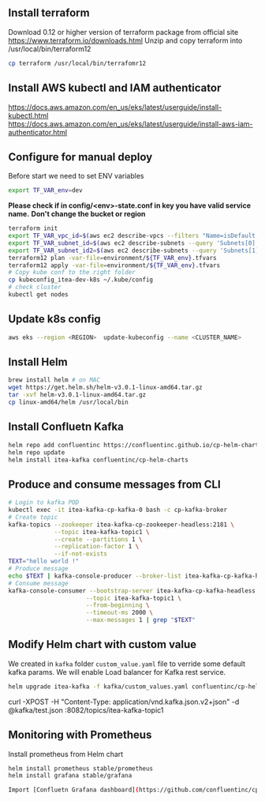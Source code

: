 ## Install terraform

Download 0.12 or higher version of terraform package from official site
https://www.terraform.io/downloads.html
Unzip and copy terraform into /usr/local/bin/terraform12
```bash
cp terraform /usr/local/bin/terrafomr12
```

## Install AWS kubectl and IAM authenticator

https://docs.aws.amazon.com/en_us/eks/latest/userguide/install-kubectl.html
https://docs.aws.amazon.com/en_us/eks/latest/userguide/install-aws-iam-authenticator.html

## Configure for manual deploy

Before start we need to set ENV variables
```bash
export TF_VAR_env=dev
```
**Please check if in config/\<env\>-state.conf in key you have valid service name.**
**Don't change the bucket or region**

```bash
terraform init
export TF_VAR_vpc_id=$(aws ec2 describe-vpcs --filters "Name=isDefault, Values=true" --query 'Vpcs[*].{id:VpcId}' --output text --region us-east-1)
export TF_VAR_subnet_id=$(aws ec2 describe-subnets --query 'Subnets[0].{id:SubnetId}' --output text --region us-east-1)
export TF_VAR_subnet_id2=$(aws ec2 describe-subnets --query 'Subnets[1].{id:SubnetId}' --output text --region us-east-1)
terraform12 plan -var-file=environment/${TF_VAR_env}.tfvars
terraform12 apply -var-file=environment/${TF_VAR_env}.tfvars
# Copy kube conf to the right folder
cp kubeconfig_itea-dev-k8s ~/.kube/config
# check cluster
kubectl get nodes
```

## Update k8s config
```bash
aws eks --region <REGION>  update-kubeconfig --name <CLUSTER_NAME>
```

## Install Helm

```bash
brew install helm # on MAC
wget https://get.helm.sh/helm-v3.0.1-linux-amd64.tar.gz
tar -xvf helm-v3.0.1-linux-amd64.tar.gz
cp linux-amd64/helm /usr/local/bin
```

## Install Confluetn Kafka

```bash
helm repo add confluentinc https://confluentinc.github.io/cp-helm-charts/
helm repo update
helm install itea-kafka confluentinc/cp-helm-charts
```

## Produce and consume messages from CLI

```bash
# Login to kafka POD
kubectl exec -it itea-kafka-cp-kafka-0 bash -c cp-kafka-broker
# Create topic
kafka-topics --zookeeper itea-kafka-cp-zookeeper-headless:2181 \
             --topic itea-kafka-topic1 \
             --create --partitions 1 \
             --replication-factor 1 \
             --if-not-exists
TEXT="hello world !"
# Produce message
echo $TEXT | kafka-console-producer --broker-list itea-kafka-cp-kafka-headless:9092 --topic itea-kafka-topic1
# Consume message
kafka-console-consumer --bootstrap-server itea-kafka-cp-kafka-headless:9092 \
                      --topic itea-kafka-topic1 \
                      --from-beginning \
                      --timeout-ms 2000 \
                      --max-messages 1 | grep "$TEXT"
```

## Modify Helm chart with custom value

We created in `kafka` folder `custom_value.yaml` file to verride some default kafka params.
We will enable Load balancer for Kafka rest service.

```bash
helm upgrade itea-kafka -f kafka/custom_values.yaml confluentinc/cp-helm-charts
```

curl -XPOST -H "Content-Type: application/vnd.kafka.json.v2+json" -d @kafka/test.json <REST-URL>:8082/topics/itea-kafka-topic1

## Monitoring with Prometheus

Install prometheus from Helm chart

```bash
helm install prometheus stable/prometheus
helm install grafana stable/grafana

Import [Confluetn Grafana dashboard](https://github.com/confluentinc/cp-helm-charts/blob/master/grafana-dashboard/confluent-open-source-grafana-dashboard.json)
```
